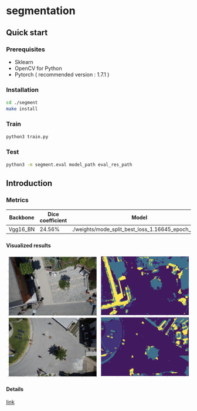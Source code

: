 # segmentation
## Quick start
### Prerequisites
- Sklearn
- OpenCV for Python
- Pytorch ( recommended version : 1.7.1 )
### Installation
```bash
cd ./segment
make install
```
### Train
```bash
python3 train.py
```
### Test

```bash
python3 -m segment.eval model_path eval_res_path
```

## Introduction
### Metrics


| Backbone | Dice coefficient | Model                                                        |
| -------- | ---------------- | ------------------------------------------------------------ |
| Vgg16_BN | 24.56%         | ./weights/mode_split_best_loss_1.16645_epoch_17.pth |

###
#### Visualized results
<img src="./imgs/res.png" alt="visualize" style="zoom:50%;" />

#### Details
[link](https://github.com/tanxuehan/segment/blob/master/experiment.md)
